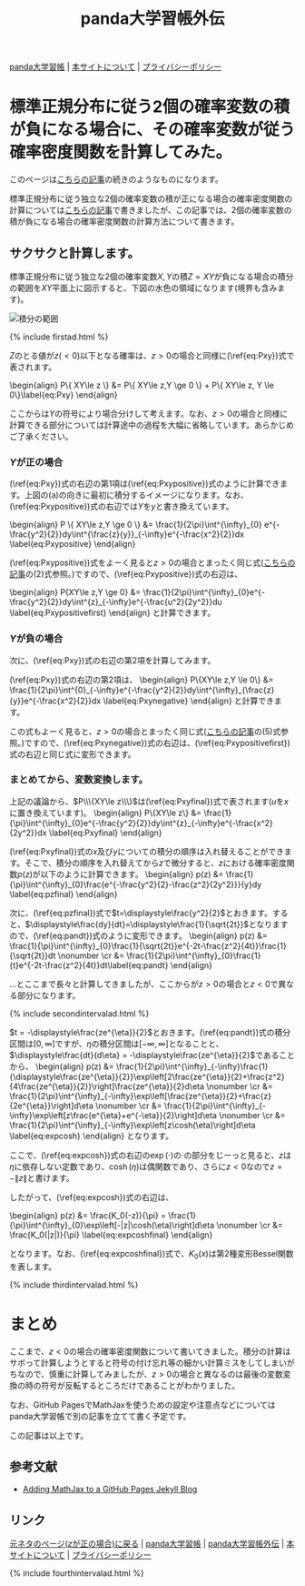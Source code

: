 ﻿---
title: panda大学習帳外伝
description: 標準正規分布に従う独立な2個の確率変数の積が負になる場合に、その確率変数が従う確率密度関数を計算してみた。
mathjax: true
encoding: UTF-8
---
[panda大学習帳](https://pandanote.info/) \| [本サイトについて](https://sidestory.pandanote.info/about/) \| [プライバシーポリシー](https://pandanote.info/?page_id=69)

# 標準正規分布に従う2個の確率変数の積が負になる場合に、その確率変数が従う確率密度関数を計算してみた。
このページは[こちらの記事](https://pandanote.info/?p=3657)の続きのようなものになります。

標準正規分布に従う独立な2個の確率変数の積が正になる場合の確率密度関数の計算については[こちらの記事](https://pandanote.info/?p=3657)で書きましたが、この記事では、2個の確率変数の積が負になる場合の確率密度関数の計算方法について書きます。

## サクサクと計算します。
標準正規分布に従う独立な2個の確率変数$X,Y$の積$Z=XY$が負になる場合の積分の範囲を$XY$平面上に図示すると、下図の水色の領域になります(境界も含みます)。

![積分の範囲]({{site.baseurl}}/img/product_of_normal_distribution_for_negative_number.png)

{% include firstad.html %}

$Z$のとる値が$z(<0)$以下となる確率は、$z>0$の場合と同様に(\ref{eq:Pxy})式で表されます。

\begin{align}
P\\\{ XY\le z \\\} &= P\\\{ XY\le z,Y \ge 0 \\\} + P\\\{ XY\le z, Y \le 0\\\}\label{eq:Pxy}
\end{align}

ここからは$Y$の符号により場合分けして考えます。なお、$z>0$の場合と同様に計算できる部分については計算途中の過程を大幅に省略しています。あらかじめご了承ください。
### $Y$が正の場合
(\ref{eq:Pxy})式の右辺の第1項は(\ref{eq:Pxypositive})式のように計算できます。上図の(a)の向きに最初に積分するイメージになります。なお、(\ref{eq:Pxypositive})式の右辺では$Y$を$y$と書き換えています。

\begin{align}
P \\\{ XY\le z,Y \ge 0 \\\} &= \frac{1}{2\pi}\int^{\infty}\_{0} e^{-\frac{y^2}{2}}dy\int^{\frac{z}{y}}\_{-\infty}e^{-\frac{x^2}{2}}dx \label{eq:Pxypositive}
\end{align}

(\ref{eq:Pxypositive})式をよーく見ると$z>0$の場合とまったく同じ式([こちらの記事](https://pandanote.info/?p=3657)の(2)式参照。)ですので、(\ref{eq:Pxypositive})式の右辺は、

\begin{align}
P\{XY\le z,Y \ge 0\} &= \frac{1}{2\pi}\int^{\infty}\_{0}e^{-\frac{y^2}{2}}dy\int^{z}\_{-\infty}e^{-\frac{u^2}{2y^2}}du \label{eq:Pxypositivefirst}
\end{align}
と計算できます。
### $Y$が負の場合
次に、(\ref{eq:Pxy})式の右辺の第2項を計算してみます。

(\ref{eq:Pxy})式の右辺の第2項は、
\begin{align}
P\\\{XY\le z,Y \le 0\\\} &= \frac{1}{2\pi}\int^{0}\_{-\infty}e^{-\frac{y^2}{2}}dy\int^{\infty}\_{\frac{z}{y}}e^{-\frac{x^2}{2}}dx \label{eq:Pxynegative}
\end{align}
と計算できます。

この式もよーく見ると、$z>0$の場合とまったく同じ式([こちらの記事](https://pandanote.info/?p=3657)の(5)式参照。)ですので、(\ref{eq:Pxynegative})式の右辺は、(\ref{eq:Pxypositivefirst})式の右辺と同じ式に変形できます。
### まとめてから、変数変換します。
上記の議論から、$P\\\{XY\le z\\\}$は(\ref{eq:Pxyfinal})式で表されます($u$を$x$に置き換えています)。
\begin{align}
P\\\{XY\le z\\\} &= \frac{1}{\pi}\int^{\infty}\_{0}e^{-\frac{y^2}{2}}dy\int^{z}\_{-\infty}e^{-\frac{x^2}{2y^2}}dx \label{eq:Pxyfinal}
\end{align}

(\ref{eq:Pxyfinal})式の$x$及び$y$についての積分の順序は入れ替えることができます。そこで、積分の順序を入れ替えてから$z$で微分すると、$z$における確率密度関数$p(z)$が以下のように計算できます。
\begin{align}
p(z) &= \frac{1}{\pi}\int^{\infty}\_{0}\frac{e^{-\frac{y^2}{2}-\frac{z^2}{2y^2}}}{y}dy \label{eq:pzfinal}
\end{align}

次に、(\ref{eq:pzfinal})式で$t=\displaystyle\frac{y^2}{2}$とおきます。すると、$\displaystyle\frac{dy}{dt}=\displaystyle\frac{1}{\sqrt{2t}}$となりますので、(\ref{eq:pandt})式のように変形できます。
\begin{align}
p(z) &= \frac{1}{\pi}\int^{\infty}\_{0}\frac{1}{\sqrt{2t}}e^{-2t-\frac{z^2}{4t}}\frac{1}{\sqrt{2t}}dt \nonumber \cr
&= \frac{1}{2\pi}\int^{\infty}\_{0}\frac{1}{t}e^{-2t-\frac{z^2}{4t}}dt\label{eq:pandt}
\end{align}

…とここまで長々と計算してきましたが、ここからが$z>0$の場合と$z<0$で異なる部分になります。

{% include secondintervalad.html %}

$t = -\displaystyle\frac{ze^{\eta}}{2}$とおきます。(\ref{eq:pandt})式の積分区間は$[0,\infty]$ですが、$\eta$の積分区間は$[-\infty,\infty]$となることと、$\displaystyle\frac{dt}{d\eta} = -\displaystyle\frac{ze^{\eta}}{2}$であることから、
\begin{align}
p(z) &= \frac{1}{2\pi}\int^{\infty}\_{-\infty}\frac{1}{\displaystyle\frac{ze^{\eta}}{2}}\exp\left[2\frac{ze^{\eta}}{2}+\frac{z^2}{4\frac{ze^{\eta}}{2}}\right]\frac{ze^{\eta}}{2}d\eta \nonumber \cr
&= \frac{1}{2\pi}\int^{\infty}\_{-\infty}\exp\left[\frac{ze^{\eta}}{2}+\frac{z}{2e^{\eta}}\right]d\eta \nonumber \cr
&= \frac{1}{2\pi}\int^{\infty}\_{-\infty}\exp\left[z\frac{e^{\eta}+e^{-\eta}}{2}\right]d\eta \nonumber \cr
&= \frac{1}{2\pi}\int^{\infty}\_{-\infty}\exp\left[z\cosh(\eta)\right]d\eta \label{eq:expcosh}
\end{align}
となります。

ここで、(\ref{eq:expcosh})式の右辺の$\exp(\cdot)$の$\cdot$の部分をじーっと見ると、$z$は$\eta$に依存しない定数であり、$\cosh(\eta)$は偶関数であり、さらに$z<0$なので$z = -\|z\|$と書けます。

したがって、(\ref{eq:expcosh})式の右辺は、

\begin{align}
p(z) &= \frac{K_0(-z)}{\pi} = \frac{1}{\pi}\int^{\infty}\_{0}\exp\left[-\|z\|\cosh(\eta)\right]d\eta \nonumber \cr
&= \frac{K_0(\|z\|)}{\pi} \label{eq:expcoshfinal}
\end{align}

となります。なお、(\ref{eq:expcoshfinal})式で、$K_0(x)$は第2種変形Bessel関数を表します。

{% include thirdintervalad.html %}

# まとめ
ここまで、$z<0$の場合の確率密度関数について書いてきました。積分の計算はサボって計算しようとすると符号の付け忘れ等の細かい計算ミスをしてしまいがちなので、慎重に計算してみましたが、$z>0$の場合と異なるのは最後の変数変換の時の符号が反転するところだけであることがわかりました。

なお、GitHub PagesでMathJaxを使うための設定や注意点などについてはpanda大学習帳で別の記事を立てて書く予定です。

この記事は以上です。

## 参考文献
* [Adding MathJax to a GitHub Pages Jekyll Blog](http://sgeos.github.io/github/jekyll/2016/08/21/adding_mathjax_to_a_jekyll_github_pages_blog.html)
## リンク 
[元ネタのページ($z$が正の場合)に戻る](https://pandanote.info/?p=3657) \| [panda大学習帳](https://pandanote.info/) \| [panda大学習帳外伝](https://pandanote.info/) \| [本サイトについて](https://sidestory.pandanote.info/about/) \| [プライバシーポリシー](https://pandanote.info/?page_id=69)

{% include fourthintervalad.html %}
